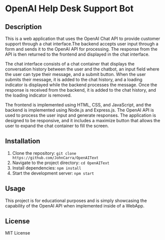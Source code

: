 # OpenAI Help Desk Support Bot

## Description

This is a web application that uses the OpenAI Chat API to provide customer support through a chat interface.The backend accepts user input through a form and sends it to the OpenAI API for processing. The response from the API is then returned to the frontend and displayed in the chat interface.

The chat interface consists of a chat container that displays the conversation history between the user and the chatbot, an input field where the user can type their message, and a submit button. When the user submits their message, it is added to the chat history, and a loading indicator is displayed while the backend processes the message. Once the response is received from the backend, it is added to the chat history, and the loading indicator is removed.

The frontend is implemented using HTML, CSS, and JavaScript, and the backend is implemented using Node.js and Express.js. The OpenAI API is used to process the user input and generate responses. The application is designed to be responsive, and it includes a maximize button that allows the user to expand the chat container to fill the screen.

## Installation

1. Clone the repository: `git clone https://github.com/JohnCarra/OpenAIText`
2. Navigate to the project directory: `cd OpenAIText`
3. Install dependencies: `npm install`
4. Start the development server: `npm start`

## Usage

This project is for educational purposes and is simply showcasing the capability of the OpenAI API when implemented inside of a WebApp.

## License

MIT License
